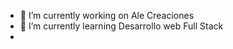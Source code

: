  
- 🔭 I’m currently working on Ale Creaciones
- 🌱 I’m currently learning Desarrollo web Full Stack
- 


